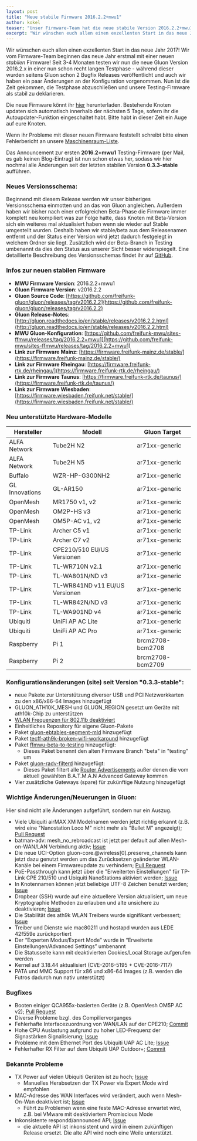 ```yaml
---
layout: post
title: "Neue stabile Firmware 2016.2.2+mwu1"
author: kokel
teaser: "Unser Firmware-Team hat die neue stabile Version 2016.2.2+mwu1 der Freifunk-Firmware veröffentlicht."
excerpt: "Wir wünschen euch allen einen exzellenten Start in das neue Jahr 2017! Wir vom Firmware-Team beginnen das neue Jahr erstmal mit einer neuen _stabilen_ Firmware!"
---
```


Wir wünschen euch allen einen exzellenten Start in das neue Jahr 2017! Wir vom Firmware-Team beginnen das neue Jahr erstmal mit einer neuen _stabilen_ Firmware!
Seit 3-4 Monaten testen wir nun die neue Gluon Version 2016.2.x in einer nun schon recht langen Testphase - während dieser wurden seitens Gluon schon 2 Bugfix Releases veröffentlicht und auch wir haben ein paar Änderungen an der Konfiguration vorgenommen. Nun ist die Zeit gekommen, die Testphase abzuschließen und unsere Testing-Firmware als stabil zu deklarieren.

Die neue Firmware könnt ihr [hier](/firmware.html) herunterladen. Bestehende Knoten updaten sich automatisch innerhalb der nächsten 5 Tage, sofern ihr die Autoupdater-Funktion eingeschaltet habt. Bitte habt in dieser Zeit ein Auge auf eure Knoten.

Wenn ihr Probleme mit dieser neuen Firmware feststellt schreibt bitte einen Fehlerbericht an unsere [Maschinenraum-Liste](https://lists.freifunk-mwu.de/mailman/listinfo/maschinenraum).

Das Announcement zur ersten **2016.2+mwu1** Testing-Firmware (per Mail, es gab keinen Blog-Eintrag) ist nun schon etwas her, sodass wir hier nochmal alle Änderungen seit der letzten stabilen Version **0.3.3-stable** aufführen.

### Neues Versionsschema:
Beginnend mit diesem Release werden wir unser bisheriges Versionsschema einmotten und an das von Gluon angleichen. Außerdem haben wir bisher nach einer erfolgreichen Beta-Phase die Firmware immer komplett neu kompiliert was zur Folge hatte, dass Knoten mit Beta-Version sich ein weiteres mal aktualisiert haben wenn sie wieder auf Stable umgestellt wurden. Deshalb haben wir stable/beta aus dem Releasenamen entfernt und der Status einer Version wird jetzt dadurch festgelegt in welchem Ordner sie liegt. Zusätzlich wird der Beta-Branch in Testing umbenannt da dies den Status aus unserer Sicht besser widerspiegelt.
Eine detaillierte Beschreibung des Versionsschemas findet ihr auf [GitHub](https://github.com/freifunk-mwu/sites-ffmwu/blob/experimental/README.md#version-schema).

### Infos zur neuen stabilen Firmware

* **MWU Firmware Version**: 2016.2.2+mwu1
* **Gluon Firmware Version**: v2016.2.2
* **Gluon Source Code**: [https://github.com/freifunk-gluon/gluon/releases/tag/v2016.2.2](https://github.com/freifunk-gluon/gluon/releases/tag/v2016.2.2)
* **Gluon Release-Notes**: [http://gluon.readthedocs.io/en/stable/releases/v2016.2.2.html](http://gluon.readthedocs.io/en/stable/releases/v2016.2.2.html)
* **MWU Gluon-Konfiguration**: [https://github.com/freifunk-mwu/sites-ffmwu/releases/tag/2016.2.2+mwu1](https://github.com/freifunk-mwu/sites-ffmwu/releases/tag/2016.2.2+mwu1)
* **Link zur Firmware Mainz**: [https://firmware.freifunk-mainz.de/stable/](https://firmware.freifunk-mainz.de/stable/)
* **Link zur Firmware Rheingau**: [https://firmware.freifunk-rtk.de/rheingau/](https://firmware.freifunk-rtk.de/rheingau/)
* **Link zur Firmware Taunus**: [https://firmware.freifunk-rtk.de/taunus/](https://firmware.freifunk-rtk.de/taunus/)
* **Link zur Firmware Wiesbaden**: [https://firmware.wiesbaden.freifunk.net/stable/](https://firmware.wiesbaden.freifunk.net/stable/)


### Neu unterstützte Hardware-Modelle

|Hersteller|Modell|Gluon Target|
|----------|------|------------|
|ALFA Network|Tube2H N2|ar71xx-generic|
|ALFA Network|Tube2H N5|ar71xx-generic|
|Buffalo|WZR-HP-G300NH2|ar71xx-generic|
|GL Innovations|GL-AR150|ar71xx-generic|
|OpenMesh|MR1750 v1, v2|ar71xx-generic|
|OpenMesh|OM2P-HS v3|ar71xx-generic|
|OpenMesh|OM5P-AC v1, v2|ar71xx-generic|
|TP-Link|Archer C5 v1|ar71xx-generic|
|TP-Link|Archer C7 v2|ar71xx-generic|
|TP-Link|CPE210/510 EU/US Versionen|ar71xx-generic|
|TP-Link|TL-WR710N v2.1|ar71xx-generic|
|TP-Link|TL-WA801N/ND v3|ar71xx-generic|
|TP-Link|TL-WR841ND v11 EU/US Versionen|ar71xx-generic|
|TP-Link|TL-WR842N/ND v3|ar71xx-generic|
|TP-Link|TL-WA901ND v4|ar71xx-generic|
|Ubiquiti|UniFi AP AC Lite|ar71xx-generic|
|Ubiquiti|UniFi AP AC Pro|ar71xx-generic|
|Raspberry|Pi 1|brcm2708-bcm2708|
|Raspberry|Pi 2|brcm2708-bcm2709|

### Konfigurationsänderungen (site) seit Version "0.3.3-stable":
* neue Pakete zur Unterstützung diverser USB und PCI Netzwerkkarten zu den x86/x86-64 Images hinzugefügt
* GLUON_ATH10K_MESH und GLUON_REGION gesetzt um Geräte mit ath10k-Chip zu unterstützen
* [WLAN Frequenzen für 802.11b deaktiviert](http://blogs.cisco.com/wireless/wi-fi-taxes-digging-into-the-802-11b-penalty)
* Einheitliches Repository für eigene Gluon-Pakete
* Paket [gluon-ebtables-segment-mld](http://gluon.readthedocs.io/en/stable/package/gluon-ebtables-segment-mld.html) hinzugefügt
* Paket [tecff-ath9k-broken-wifi-workaround](https://github.com/freifunk-mwu/packages-ffmwu/tree/master/tecff-ath9k-broken-wifi-workaround) hinzugefügt
* Paket [ffmwu-beta-to-testing](https://github.com/freifunk-mwu/packages-ffmwu/tree/master/ffmwu-beta-to-testing) hinzugefügt:
  * Dieses Paket benennt den alten Firmware Branch "beta" in "testing" um
* Paket [gluon-radv-filterd](https://github.com/freifunk-mwu/packages-ffmwu/tree/master/gluon-radv-filterd) hinzugefügt:
  * Dieses Paket filtert alle [Router Advertisements](https://de.wikipedia.org/wiki/Neighbor_Discovery_Protocol#Router_Advertisement_.E2.80.93_Type_134) außer denen die vom aktuell gewählten B.A.T.M.A.N Advanced Gateway kommen
* Vier zusätzliche Gateways (spare) für zukünftige Nutzung hinzugefügt


### Wichtige Änderungen/Neuerungen in Gluon:

Hier sind nicht alle Änderungen aufgeführt, sondern nur ein Auszug.

* Viele Ubiquiti airMAX XM Modelnamen werden jetzt richtig erkannt (z.B. wird eine "Nanostation Loco M" nicht mehr als "Bullet M" angezeigt); [Pull Request](https://github.com/freifunk-gluon/gluon/pull/632)
* batman-adv: mesh_no_rebroadcast ist jetzt per default auf allen Mesh-on-WAN/LAN Verbindung aktiv; [Issue](https://github.com/freifunk-gluon/gluon/issues/652)
* Die neue UCI-Option gluon-core.@wireless[0].preserve_channels kann jetzt dazu genutzt werden um das Zurücksetzen geänderter WLAN-Kanäle bei einem Firmwareupdate zu verhindern; [Pull Request](https://github.com/freifunk-gluon/gluon/pull/640)
* PoE-Passthrough kann jetzt über die "Erweiterten Einstellungen" für TP-Link CPE 210/510 und Ubiquiti NanoStations aktiviert werden; [Issue](https://github.com/freifunk-gluon/gluon/issues/328)
* In Knotennamen können jetzt beliebige UTF-8 Zeichen benutzt werden; [Issue](https://github.com/freifunk-gluon/gluon/issues/414)
* Dropbear (SSH) wurde auf eine aktuellere Version aktualisiert, um neue Kryptographie Methoden zu erlauben und alte unsichere zu deaktivieren; [Issue](https://github.com/freifunk-gluon/gluon/issues/223)
* Die Stabilität des ath9k WLAN Treibers wurde signifikant verbessert; [Issue](https://github.com/freifunk-gluon/gluon/issues/605)
* Treiber und Dienste wie mac80211 und hostapd wurden aus LEDE 42f559e zurückportiert
* Der “Experten Modus/Expert Mode” wurde in “Erweiterte Einstellungen/Advanced Settings” umbenannt
* Die Statusseite kann mit deaktivierten Cookies/Local Storage aufgerufen werden
* Kernel auf 3.18.44 aktualisiert (CVE-2016-5195 + CVE-2016-7117)
* PATA und MMC Support für x86 und x86-64 Images (z.B. werden die Futros dadurch nun nativ unterstützt)

### Bugfixes

* Booten einiger QCA955x-basierten Geräte (z.B. OpenMesh OM5P AC v2); [Pull Request](https://github.com/freifunk-gluon/gluon/pull/965)
* Diverse Probleme bzgl. des Compiliervorganges
* Fehlerhafte Interfacezuordnung von WAN/LAN auf der CPE210; [Commit](https://github.com/freifunk-gluon/gluon/commit/59deb2064d54a37e27139b76a3b6064f5f10f364)
* Hohe CPU Auslastung aufgrund zu hoher LED-Frequenz der Signastärken Signalisierung; [Issue](https://github.com/freifunk-gluon/gluon/issues/897)
* Probleme mit dem Ethernet Port des Ubiquiti UAP AC Lite; [Issue](https://github.com/freifunk-gluon/gluon/issues/911)
* Fehlerhafter RX Filter auf dem Ubiquiti UAP Outdoor+; [Commit](https://github.com/freifunk-gluon/gluon/commit/d43147a8e03dd17bc27e4ab203736f2151f9db3d)

### Bekannte Probleme

* TX Power auf vielen Ubiquiti Geräten ist zu hoch; [Issue](https://github.com/freifunk-gluon/gluon/issues/94)
  * Manuelles Herabsetzen der TX Power via Expert Mode wird empfohlen
* MAC-Adresse des WAN Interfaces wird verändert, auch wenn Mesh-On-Wan deaktiviert ist; [Issue](https://github.com/freifunk-gluon/gluon/issues/496)
  * Führt zu Problemen wenn eine feste MAC-Adresse erwartet wird, z.B. bei VMware mit deaktiviertem Promiscious Mode
* Inkonsistente respondd/announced API; [Issue](https://github.com/freifunk-gluon/gluon/issues/522)
  - die aktuelle API ist inkonsistent und wird in einem zukünftigen Release ersetzt. Die alte API wird noch eine Weile unterstützt.
